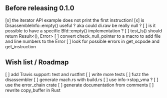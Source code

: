 ## Before releasing 0.1.0

[x] the iterator API example does not print the first instruction!
[x] is DisassembleInfo::empty() useful ? aka could di.raw be really null ?
[ ] is it possible to have a specific Bfd::empty() implementation ?
[ ] test_ls() should return Result<(), Error>
[ ] convert check_null_pointer to a macro to add file and line numbers to the
    Error
[ ] look for possible errors in get_ocpode and get_instruction

## Wish list / Roadmap

[ ] add Travis support: test and rustfmt
[ ] write more tests
[ ] fuzz the disassembler
[ ] generate mach.rs with build.rs
[ ] use info->stop_vma ?
[ ] use the error_chain crate
[ ] generate documentation from comments
[ ] rewrite copy_buffer in Rust
